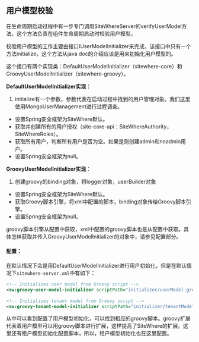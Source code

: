 ## 用户模型校验
在生命周期启动过程中有一步专门调用SiteWhereServer的verifyUserModel方法。这个方法负责在组件生命周期启动时校验用户模型。

校验用户模型的工作主要由接口IUserModelInitializer来完成，该接口中只有一个方法initialize，这个方法从java doc的介绍应该是用来初始化用户模型的。

这个接口有两个实现类：DefaultUserModelInitializer（sitewhere-core）和GroovyUserModelInitializer（sitewhere-groovy）。

**DefaultUserModelInitializer实现**：

 1. initialize有一个参数，参数代表在启动过程中找到的用户管理对象。我们这里使用MongoUserManagement进行过程调查。
 - 设置Spring安全框架为SiteWhere默认。
 - 获取并创建所有的用户授权（site-core-api：SiteWhereAuthority，SiteWhereRoles）。
 - 获取所有用户，判断所有用户是否为空。如果是则创建admin和noadmin用户。
 - 设置Spring安全框架为null。

**GroovyUserModelInitializer实现**： 

 1. 创建groovy的binding对象，将logger对象，userBuilder对象
 - 设置Spring安全框架为SiteWhere默认。
 - 获取Groovy脚本引擎，将xml中配置的脚本，binding对象传给Groovy脚本引擎。
 - 设置Spring安全框架为null。

groovy脚本引擎从配置中获取，xml中配置的groovy脚本也是从配置中获取。具体怎样获取并传入GroovyUserModelInitializer的对象中，请参见配置部分。

#### 配置：

在默认情况下会是用DefaultUserModelInitializer进行用户初始化，但是在默认情况下`sitewhere-server.xml`中有如下： 

```xml
<!-- Initializes user model from Groovy script -->
<sw:groovy-user-model-initializer scriptPath="initializer/userModel.groovy"/>
			
<!-- Initializes tenant model from Groovy script -->
<sw:groovy-tenant-model-initializer scriptPath="initializer/tenantModel.groovy"/>
```

从中可以看到配置了用户模型初始化，可以找到相应的groovy脚本。groovy扩展代表着用户模型可以用groovy脚本进行扩展，这样提高了SiteWhere的扩展。这里还有租户模型初始化配置脚本，所以，租户模型初始化也在这里配置。
